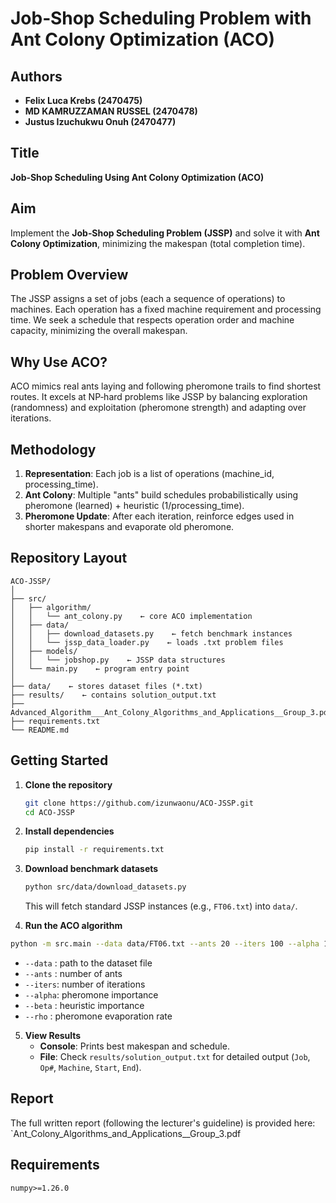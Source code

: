 # Job‑Shop Scheduling Problem with Ant Colony Optimization (ACO)

## Authors
- **Felix Luca Krebs (2470475)**
- **MD KAMRUZZAMAN RUSSEL (2470478)**
- **Justus Izuchukwu Onuh (2470477)**

## Title
**Job‑Shop Scheduling Using Ant Colony Optimization (ACO)**

## Aim
Implement the **Job‑Shop Scheduling Problem (JSSP)** and solve it with **Ant Colony Optimization**, minimizing the makespan (total completion time).

## Problem Overview
The JSSP assigns a set of jobs (each a sequence of operations) to machines. Each operation has a fixed machine requirement and processing time. We seek a schedule that respects operation order and machine capacity, minimizing the overall makespan.

## Why Use ACO?
ACO mimics real ants laying and following pheromone trails to find shortest routes. It excels at NP‑hard problems like JSSP by balancing exploration (randomness) and exploitation (pheromone strength) and adapting over iterations.

## Methodology
1. **Representation**: Each job is a list of operations (machine_id, processing_time).
2. **Ant Colony**: Multiple "ants" build schedules probabilistically using pheromone (learned) + heuristic (1/processing_time).
3. **Pheromone Update**: After each iteration, reinforce edges used in shorter makespans and evaporate old pheromone.

## Repository Layout
```
ACO-JSSP/
│
├── src/
│   ├── algorithm/
│   │   └── ant_colony.py    ← core ACO implementation
│   ├── data/
│   │   ├── download_datasets.py    ← fetch benchmark instances
│   │   └── jssp_data_loader.py    ← loads .txt problem files
│   ├── models/
│   │   └── jobshop.py    ← JSSP data structures
│   └── main.py    ← program entry point
│
├── data/    ← stores dataset files (*.txt)
├── results/    ← contains solution_output.txt
├── Advanced_Algorithm___Ant_Colony_Algorithms_and_Applications__Group_3.pdf
├── requirements.txt
└── README.md
```

## Getting Started

1. **Clone the repository**
   ```bash
   git clone https://github.com/izunwaonu/ACO-JSSP.git
   cd ACO-JSSP
   ```

2. **Install dependencies**
   ```bash
   pip install -r requirements.txt
   ```

3. **Download benchmark datasets**
   ```bash
   python src/data/download_datasets.py
   ```
   This will fetch standard JSSP instances (e.g., `FT06.txt`) into `data/`.

4. **Run the ACO algorithm**
  ```bash
python -m src.main --data data/FT06.txt --ants 20 --iters 100 --alpha 1.0 --beta 2.0 --rho 0.5
```
   * `--data` : path to the dataset file
   * `--ants` : number of ants
   * `--iters`: number of iterations
   * `--alpha`: pheromone importance
   * `--beta` : heuristic importance
   * `--rho` : pheromone evaporation rate

5. **View Results**
   * **Console**: Prints best makespan and schedule.
   * **File**: Check `results/solution_output.txt` for detailed output (`Job`, `Op#`, `Machine`, `Start`, `End`).

## Report
The full written report (following the lecturer's guideline) is provided here: `Ant_Colony_Algorithms_and_Applications__Group_3.pdf

## Requirements
```
numpy>=1.26.0
```

